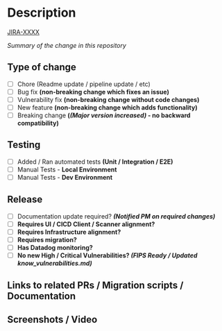 # Description

[JIRA-XXXX](https://scalock.atlassian.net/browse/SAAS-XXXX)

_Summary of the change in this repository_

## Type of change

- [ ] Chore (Readme update / pipeline update / etc)
- [ ] Bug fix **(non-breaking change which fixes an issue)**
- [ ] Vulnerability fix **(non-breaking change without code changes)**
- [ ] New feature **(non-breaking change which adds functionality)**
- [ ] Breaking change **(_(Major version increased)_ - no backward compatibility)**

## Testing

- [ ] Added / Ran automated tests **(Unit / Integration / E2E)**
- [ ] Manual Tests - **Local Environment**
- [ ] Manual Tests - **Dev Environment**

## Release

- [ ] Documentation update required? **_(Notified PM on required changes)_**
- [ ] **Requires UI / CICD Client / Scanner alignment?**
- [ ] **Requires Infrastructure alignment?**
- [ ] **Requires migration?**
- [ ] **Has Datadog monitoring?**
- [ ] **No new High / Critical Vulnerabilities? _(FIPS Ready / Updated know_vulnerabilities.md)_**

## Links to related PRs / Migration scripts / Documentation

## Screenshots / Video
